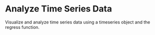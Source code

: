 # **Analyze Time Series Data**

Visualize and analyze time series data using a timeseries object and the regress function.
